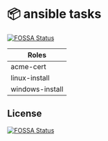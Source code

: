 # :package: ansible tasks
[![FOSSA Status](https://app.fossa.com/api/projects/git%2Bgithub.com%2Fqwsj%2Fansible-tasks.svg?type=shield)](https://app.fossa.com/projects/git%2Bgithub.com%2Fqwsj%2Fansible-tasks?ref=badge_shield)


| Roles           |
|-----------------|
| acme-cert       |
| linux-install   |
| windows-install |


## License
[![FOSSA Status](https://app.fossa.com/api/projects/git%2Bgithub.com%2Fqwsj%2Fansible-tasks.svg?type=large)](https://app.fossa.com/projects/git%2Bgithub.com%2Fqwsj%2Fansible-tasks?ref=badge_large)